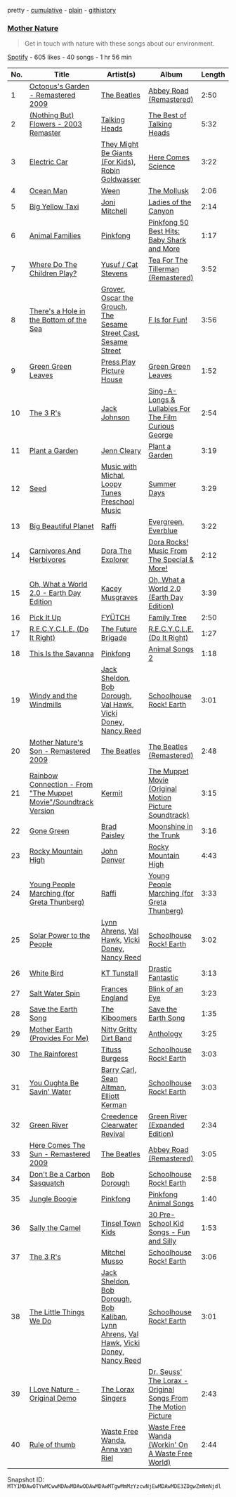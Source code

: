 pretty - [cumulative](/playlists/cumulative/37i9dQZF1DX4If4OqUyC8k.md) - [plain](/playlists/plain/37i9dQZF1DX4If4OqUyC8k) - [githistory](https://github.githistory.xyz/mackorone/spotify-playlist-archive/blob/main/playlists/plain/37i9dQZF1DX4If4OqUyC8k)

### [Mother Nature](https://open.spotify.com/playlist/37i9dQZF1DX4If4OqUyC8k)

> Get in touch with nature with these songs about our environment.

[Spotify](https://open.spotify.com/user/spotify) - 605 likes - 40 songs - 1 hr 56 min

| No. | Title | Artist(s) | Album | Length |
|---|---|---|---|---|
| 1 | [Octopus's Garden \- Remastered 2009](https://open.spotify.com/track/0suLngfo7rJoetk7Ub6N8l) | [The Beatles](https://open.spotify.com/artist/3WrFJ7ztbogyGnTHbHJFl2) | [Abbey Road \(Remastered\)](https://open.spotify.com/album/0ETFjACtuP2ADo6LFhL6HN) | 2:50 |
| 2 | [\(Nothing But\) Flowers \- 2003 Remaster](https://open.spotify.com/track/3NNatBZ65onPjc4eeWhwNm) | [Talking Heads](https://open.spotify.com/artist/2x9SpqnPi8rlE9pjHBwmSC) | [The Best of Talking Heads](https://open.spotify.com/album/1UIoS9WbxcNNmvUGkWlfzU) | 5:32 |
| 3 | [Electric Car](https://open.spotify.com/track/0wGtYIrTodIcfv9P9ALsx3) | [They Might Be Giants \(For Kids\)](https://open.spotify.com/artist/18ZrIxk5cW5C0MEeTeQx7O), [Robin Goldwasser](https://open.spotify.com/artist/3hMMtIOxxEPNUUWVRbGEGG) | [Here Comes Science](https://open.spotify.com/album/0DiKDeuH9pBNY9mfiNSpAd) | 3:22 |
| 4 | [Ocean Man](https://open.spotify.com/track/6M14BiCN00nOsba4JaYsHW) | [Ween](https://open.spotify.com/artist/3u1ulLq00Y3bfmq9FfjsPu) | [The Mollusk](https://open.spotify.com/album/1yfJqxKKXG320vhqLfUEeC) | 2:06 |
| 5 | [Big Yellow Taxi](https://open.spotify.com/track/6UkMcAA19lTdjs22jtB7o2) | [Joni Mitchell](https://open.spotify.com/artist/5hW4L92KnC6dX9t7tYM4Ve) | [Ladies of the Canyon](https://open.spotify.com/album/7JOdtLDLyXJIppDRB7kxr9) | 2:14 |
| 6 | [Animal Families](https://open.spotify.com/track/5JLOoJsu28Z9HT3vh2u4ec) | [Pinkfong](https://open.spotify.com/artist/7cTXfwpe9peK0UE1bZyIWZ) | [Pinkfong 50 Best Hits: Baby Shark and More](https://open.spotify.com/album/2GkjtrCWy2aAY9R0XG7Haq) | 1:17 |
| 7 | [Where Do The Children Play?](https://open.spotify.com/track/0fGNZCxMxV2bCRndfbCl60) | [Yusuf / Cat Stevens](https://open.spotify.com/artist/08F3Y3SctIlsOEmKd6dnH8) | [Tea For The Tillerman \(Remastered\)](https://open.spotify.com/album/25Vt8FvZBx4BsSJWEsF7sJ) | 3:52 |
| 8 | [There's a Hole in the Bottom of the Sea](https://open.spotify.com/track/3o0pKNC0dg21BYcPHUUFgb) | [Grover](https://open.spotify.com/artist/0BQ8l7C4ooQ9YqqnXsi4Vn), [Oscar the Grouch](https://open.spotify.com/artist/2dX0vdWogRhm7Jz8DuB9t9), [The Sesame Street Cast](https://open.spotify.com/artist/5x7XfWbvbfarIFWWzMa4rM), [Sesame Street](https://open.spotify.com/artist/50bY8HGxT0SuDgJX3AilTT) | [F Is for Fun!](https://open.spotify.com/album/4eidzkVj7dlmhgam1t6Nq3) | 3:56 |
| 9 | [Green Green Leaves](https://open.spotify.com/track/2WeO5sKxyDtjkLIZzp2Mjy) | [Press Play Picture House](https://open.spotify.com/artist/3kkuBZw9vZG5rsZkEvyGhS) | [Green Green Leaves](https://open.spotify.com/album/65sdwlaWZwkl5t5N2Af8QQ) | 1:52 |
| 10 | [The 3 R's](https://open.spotify.com/track/6MvbWjCoGy0IBHi5xqWPJB) | [Jack Johnson](https://open.spotify.com/artist/3GBPw9NK25X1Wt2OUvOwY3) | [Sing\-A\-Longs & Lullabies For The Film Curious George](https://open.spotify.com/album/0kYv61g7n6ZPe2TVaIBeeJ) | 2:54 |
| 11 | [Plant a Garden](https://open.spotify.com/track/6HfXSByXlK7TGTwOOi4b2l) | [Jenn Cleary](https://open.spotify.com/artist/3Q3maBFeVNeYstxZOjHptS) | [Plant a Garden](https://open.spotify.com/album/44A7cNMZjaX5kPJ27xtM1y) | 3:19 |
| 12 | [Seed](https://open.spotify.com/track/2Zj78rZBB3AiGP3bSQx0ks) | [Music with Michal](https://open.spotify.com/artist/0yWkbyIrjncjW6FdtfgRSc), [Loopy Tunes Preschool Music](https://open.spotify.com/artist/0nyv9lZZ2dBi8WzcRfyH6y) | [Summer Days](https://open.spotify.com/album/5pVy5wPtKm0ZrRNEvLbn4u) | 3:29 |
| 13 | [Big Beautiful Planet](https://open.spotify.com/track/4dnkdfuWjmEOasfEarZsHc) | [Raffi](https://open.spotify.com/artist/7oWSqrgMuIEyH9qp5nu2e5) | [Evergreen, Everblue](https://open.spotify.com/album/1CUqfnHkJRc3VNP1jGbgAF) | 3:22 |
| 14 | [Carnivores And Herbivores](https://open.spotify.com/track/5vQc0vGyK5Yr5OA5fksxD8) | [Dora The Explorer](https://open.spotify.com/artist/4zMssRZ6iG7sJm54RwFozt) | [Dora Rocks! Music From The Special & More!](https://open.spotify.com/album/5LQ9gKK7KfAZlvTZN5eFYE) | 2:12 |
| 15 | [Oh, What a World 2.0 \- Earth Day Edition](https://open.spotify.com/track/2vTnFQO21943vBiaLhv4X5) | [Kacey Musgraves](https://open.spotify.com/artist/70kkdajctXSbqSMJbQO424) | [Oh, What a World 2.0 \(Earth Day Edition\)](https://open.spotify.com/album/7HH4W9FudfYQlGllznVsdq) | 3:39 |
| 16 | [Pick It Up](https://open.spotify.com/track/6lY2AdInMhdWlio2rS8yph) | [FYÜTCH](https://open.spotify.com/artist/27qtcEfJBoUq7N2qdHPfvw) | [Family Tree](https://open.spotify.com/album/2ipWREGW50eHJTjXVVWiCj) | 2:50 |
| 17 | [R.E.C.Y.C.L.E\. \(Do It Right\)](https://open.spotify.com/track/0O3qbIK90CIBAV3Vsme58y) | [The Future Brigade](https://open.spotify.com/artist/49iKOaoc47iFNhWp6i5l4A) | [R.E.C.Y.C.L.E\. \(Do It Right\)](https://open.spotify.com/album/6GUN6oAsdU3dDZnCEKziK4) | 1:27 |
| 18 | [This Is the Savanna](https://open.spotify.com/track/6N1sYOiZBbRVpSWOd3bbLp) | [Pinkfong](https://open.spotify.com/artist/7cTXfwpe9peK0UE1bZyIWZ) | [Animal Songs 2](https://open.spotify.com/album/5L9VHpr6V2kXzN3mI4eqZe) | 1:18 |
| 19 | [Windy and the Windmills](https://open.spotify.com/track/0n4FBCGuWBliyR6qetZmRn) | [Jack Sheldon](https://open.spotify.com/artist/0AP9ck0QA9iqnCWJ16G7qj), [Bob Dorough](https://open.spotify.com/artist/5vg8Gj3XHSpj4ELEh7nZAH), [Val Hawk](https://open.spotify.com/artist/28N6wTL1paVOULEStVkJUN), [Vicki Doney](https://open.spotify.com/artist/6WkAXr7Cg3BRK9X8c2fjWd), [Nancy Reed](https://open.spotify.com/artist/1N20S4FfWNJFEIhueWeAAs) | [Schoolhouse Rock! Earth](https://open.spotify.com/album/6uiUMyYLl2w5RUQJEHlPno) | 3:01 |
| 20 | [Mother Nature's Son \- Remastered 2009](https://open.spotify.com/track/6TjUg1cTUzWHbal6yQAi7c) | [The Beatles](https://open.spotify.com/artist/3WrFJ7ztbogyGnTHbHJFl2) | [The Beatles \(Remastered\)](https://open.spotify.com/album/1klALx0u4AavZNEvC4LrTL) | 2:48 |
| 21 | [Rainbow Connection \- From "The Muppet Movie"/Soundtrack Version](https://open.spotify.com/track/4Fx3LVYQXplhz70cfoqbgq) | [Kermit](https://open.spotify.com/artist/2lKVLoBlDFcONGT1XhQsIw) | [The Muppet Movie \(Original Motion Picture Soundtrack\)](https://open.spotify.com/album/0oDldtN1DXlRFL0zNfc1ux) | 3:15 |
| 22 | [Gone Green](https://open.spotify.com/track/5aEmRympagn12cBjq2PHhm) | [Brad Paisley](https://open.spotify.com/artist/13YmWQJFwgZrd4bf5IjMY4) | [Moonshine in the Trunk](https://open.spotify.com/album/5jz1XHH4z5CegCDlAe9ujP) | 3:16 |
| 23 | [Rocky Mountain High](https://open.spotify.com/track/1ne9wOtDF2jM6Cm8WBkaER) | [John Denver](https://open.spotify.com/artist/7EK1bQADBoqbYXnT4Cqv9w) | [Rocky Mountain High](https://open.spotify.com/album/2gEurk31djZjI3P3SY8ZcC) | 4:43 |
| 24 | [Young People Marching \(for Greta Thunberg\)](https://open.spotify.com/track/5KRESXF2mEjsHgHREPPhrE) | [Raffi](https://open.spotify.com/artist/7oWSqrgMuIEyH9qp5nu2e5) | [Young People Marching \(for Greta Thunberg\)](https://open.spotify.com/album/0bLDE3xvvEhNvEcEkzXVMm) | 3:33 |
| 25 | [Solar Power to the People](https://open.spotify.com/track/2HL7G4IgB6gK8tTTfnalvX) | [Lynn Ahrens](https://open.spotify.com/artist/7vd6sS3NY5iwoMuyOK4LPK), [Val Hawk](https://open.spotify.com/artist/28N6wTL1paVOULEStVkJUN), [Vicki Doney](https://open.spotify.com/artist/6WkAXr7Cg3BRK9X8c2fjWd), [Nancy Reed](https://open.spotify.com/artist/1N20S4FfWNJFEIhueWeAAs) | [Schoolhouse Rock! Earth](https://open.spotify.com/album/6uiUMyYLl2w5RUQJEHlPno) | 3:02 |
| 26 | [White Bird](https://open.spotify.com/track/61qnl6ZTZDFKu2bNQ7Evla) | [KT Tunstall](https://open.spotify.com/artist/5zzrJD2jXrE9dZ1AklRFcL) | [Drastic Fantastic](https://open.spotify.com/album/4XpXkww6Q6KLFOaFmZ6IxX) | 3:13 |
| 27 | [Salt Water Spin](https://open.spotify.com/track/1hIbTLOhycYxqwfKfWGImp) | [Frances England](https://open.spotify.com/artist/4JSWvkbDnumAidofuVTCrD) | [Blink of an Eye](https://open.spotify.com/album/6nbSPIkCiKpbIdirJF1Ry9) | 3:23 |
| 28 | [Save the Earth Song](https://open.spotify.com/track/4Ny59bRByRrLNLs4Xn3xzb) | [The Kiboomers](https://open.spotify.com/artist/1qKLikeNYpQFSsDAjg7HpI) | [Save the Earth Song](https://open.spotify.com/album/2FukeFqL73bZyR82uOTCSN) | 1:35 |
| 29 | [Mother Earth \(Provides For Me\)](https://open.spotify.com/track/667PlSHuLhVyQ9mmWd8KGm) | [Nitty Gritty Dirt Band](https://open.spotify.com/artist/7y70dch6JuuuNnwlsOQvwW) | [Anthology](https://open.spotify.com/album/3eI6PUZit1cF2ty6l7sXjI) | 3:25 |
| 30 | [The Rainforest](https://open.spotify.com/track/7mBERVrtotBdXmUrdDTiim) | [Tituss Burgess](https://open.spotify.com/artist/278a67UsMrPtjVfhFDNcwq) | [Schoolhouse Rock! Earth](https://open.spotify.com/album/6uiUMyYLl2w5RUQJEHlPno) | 3:03 |
| 31 | [You Oughta Be Savin' Water](https://open.spotify.com/track/1LvVTROucKghpT9PPVAr8x) | [Barry Carl](https://open.spotify.com/artist/5PHvmnOw3ONQYISKRUqgqZ), [Sean Altman](https://open.spotify.com/artist/09bSPvjJiuPaVf4RMynNSD), [Elliott Kerman](https://open.spotify.com/artist/3kVZF1cWEpN9Cyp8im4Hnc) | [Schoolhouse Rock! Earth](https://open.spotify.com/album/6uiUMyYLl2w5RUQJEHlPno) | 3:03 |
| 32 | [Green River](https://open.spotify.com/track/11DjZQEZ69EXLo77HVj6yW) | [Creedence Clearwater Revival](https://open.spotify.com/artist/3IYUhFvPQItj6xySrBmZkd) | [Green River \(Expanded Edition\)](https://open.spotify.com/album/0i9mOB6mPGqwVvtJEXiwPG) | 2:34 |
| 33 | [Here Comes The Sun \- Remastered 2009](https://open.spotify.com/track/6dGnYIeXmHdcikdzNNDMm2) | [The Beatles](https://open.spotify.com/artist/3WrFJ7ztbogyGnTHbHJFl2) | [Abbey Road \(Remastered\)](https://open.spotify.com/album/0ETFjACtuP2ADo6LFhL6HN) | 3:05 |
| 34 | [Don't Be a Carbon Sasquatch](https://open.spotify.com/track/5YB8i1a3o6pkO3TBdNjM1D) | [Bob Dorough](https://open.spotify.com/artist/5vg8Gj3XHSpj4ELEh7nZAH) | [Schoolhouse Rock! Earth](https://open.spotify.com/album/6uiUMyYLl2w5RUQJEHlPno) | 2:58 |
| 35 | [Jungle Boogie](https://open.spotify.com/track/1pwkwI43EaA79HlDWNSEok) | [Pinkfong](https://open.spotify.com/artist/7cTXfwpe9peK0UE1bZyIWZ) | [Pinkfong Animal Songs](https://open.spotify.com/album/1S7mumn7D4riEX2gVWYgPO) | 1:40 |
| 36 | [Sally the Camel](https://open.spotify.com/track/4PKJ1ZfkvYGQ6zbsEFktRI) | [Tinsel Town Kids](https://open.spotify.com/artist/7ofMbMyqQ9qMUVoFjY7mYi) | [30 Pre\-School Kid Songs \- Fun and Silly](https://open.spotify.com/album/4w9fHZXXLJKoBO55vhTLg8) | 1:53 |
| 37 | [The 3 R's](https://open.spotify.com/track/3AzDXZlYrmFzhurP1I5Xfm) | [Mitchel Musso](https://open.spotify.com/artist/3IcF2f5vEkY6HPQfLlQDlw) | [Schoolhouse Rock! Earth](https://open.spotify.com/album/6uiUMyYLl2w5RUQJEHlPno) | 3:06 |
| 38 | [The Little Things We Do](https://open.spotify.com/track/0yUopclRSSHGbfvA3G57vJ) | [Jack Sheldon](https://open.spotify.com/artist/0AP9ck0QA9iqnCWJ16G7qj), [Bob Dorough](https://open.spotify.com/artist/5vg8Gj3XHSpj4ELEh7nZAH), [Bob Kaliban](https://open.spotify.com/artist/1ExU2bSUg1xijuoiQHdKw9), [Lynn Ahrens](https://open.spotify.com/artist/7vd6sS3NY5iwoMuyOK4LPK), [Val Hawk](https://open.spotify.com/artist/28N6wTL1paVOULEStVkJUN), [Vicki Doney](https://open.spotify.com/artist/6WkAXr7Cg3BRK9X8c2fjWd), [Nancy Reed](https://open.spotify.com/artist/1N20S4FfWNJFEIhueWeAAs) | [Schoolhouse Rock! Earth](https://open.spotify.com/album/6uiUMyYLl2w5RUQJEHlPno) | 3:01 |
| 39 | [I Love Nature \- Original Demo](https://open.spotify.com/track/7BVmOq6ejw9IH0PSYtVGAl) | [The Lorax Singers](https://open.spotify.com/artist/7cxXeGqb1uIhoiSXQ6kejX) | [Dr\. Seuss' The Lorax \- Original Songs From The Motion Picture](https://open.spotify.com/album/598g2DLLnd5tIJyVeizTx5) | 2:43 |
| 40 | [Rule of thumb](https://open.spotify.com/track/2J9DJJB8zL9MCHXaXHHuIB) | [Waste Free Wanda](https://open.spotify.com/artist/5O1m5LMiBDa7xvPLkzeO2o), [Anna van Riel](https://open.spotify.com/artist/4V7CkMSBBEDqjVnuLvSHQt) | [Waste Free Wanda \(Workin' On A Waste Free World\)](https://open.spotify.com/album/5D54cZoik8QKB2G8ZrYzmd) | 2:44 |

Snapshot ID: `MTY1MDAwOTYwMCwwMDAwMDAwODAwMDAwMTgwMmMzYzcwNjEwMDAwMDE3ZDgwZmNmNjdl`
